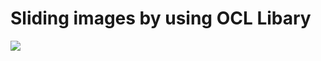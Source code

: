 # Sliding images by using OCL Libary


<img src="https://im7.ezgif.com/tmp/ezgif-7-3eb296abdccc.gif">
